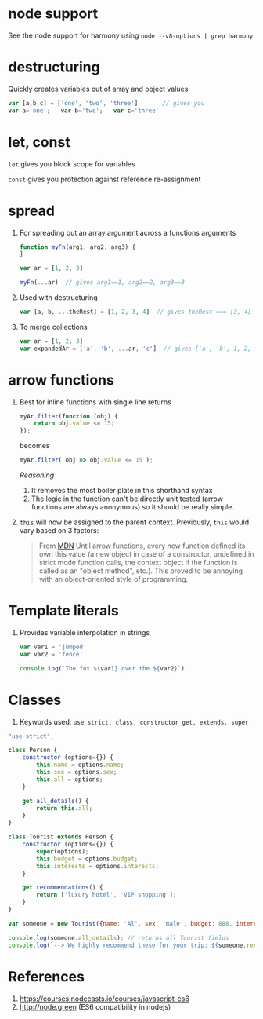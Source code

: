 
# node support
See the node support for harmony using `node --v8-options | grep harmony`

# destructuring
Quickly creates variables out of array and object values

```javascript
var [a,b,c] = ['one', 'two', 'three']       // gives you
var a='one';   var b='two';   var c='three'
```

# let, const
`let` gives you block scope for variables

`const` gives you protection against reference re-assignment

# spread
1. For spreading out an array argument across a functions arguments

    ```javascript
    function myFn(arg1, arg2, arg3) {
    }
    
    var ar = [1, 2, 3]
    
    myFn(...ar)  // gives arg1==1, arg2==2, arg3==3
    ```

1. Used with destructuring

    ```javascript
    var [a, b, ...theRest] = [1, 2, 3, 4]  // gives theRest === [3, 4]
    ```

1. To merge collections

    ```javascript
    var ar = [1, 2, 3]
    var expandedAr = ['a', 'b', ...ar, 'c']  // gives ['a', 'b', 1, 2, 3, 'c']
    ```

# arrow functions
1. Best for inline functions with single line returns

    ```javascript
    myAr.filter(function (obj) {
        return obj.value <= 15;
    });
    ```
    
    becomes
    ```javascript
    myAr.filter( obj => obj.value <= 15 );
    ```
    
    
    _Reasoning_
    
    1. It removes the most boiler plate in this shorthand syntax
    1. The logic in the function can't be directly unit tested (arrow functions are always anonymous)
     so it should be really simple. 
    
2. `this` will now be assigned to the parent context. Previously, `this` would vary based on 3 factors:

    > From [MDN](https://developer.mozilla.org/en-US/docs/Web/JavaScript/Reference/Functions/Arrow_functions) 
    Until arrow functions, every new function defined its own this value (a new object in case of a constructor, undefined in strict mode function calls, the context object if the function is called as an "object method", etc.). This proved to be annoying with an object-oriented style of programming.


# Template literals
1. Provides variable interpolation in strings

    ```javascript
    var var1 = 'jumped'
    var var2 = 'fence'
    
    console.log(`The fox ${var1} over the ${var2}`)
    ```
    
# Classes
1. Keywords used: `use strict, class, constructor get, extends, super`

```javascript
"use strict";

class Person {
    constructor (options={}) {
        this.name = options.name;
        this.sex = options.sex;
        this.all = options;
    }

    get all_details() {
        return this.all;
    }
}

class Tourist extends Person {
    constructor (options={}) {
        super(options);
        this.budget = options.budget;
        this.interests = options.interests;
    }

    get recommendations() {
        return ['luxury hotel', 'VIP shopping'];
    }
}

var someone = new Tourist({name: 'Al', sex: 'male', budget: 888, interests: ['shopping', 'relax']});

console.log(someone.all_details); // returns all Tourist fields
console.log(`--> We highly recommend these for your trip: ${someone.recommendations}`);    
```


# References
1. https://courses.nodecasts.io/courses/javascript-es6
1. http://node.green (ES6 compatibility in nodejs)